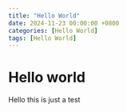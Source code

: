 ```yaml
---
title: "Hello World"
date: 2024-11-23 00:00:00 +0800
categories: [Hello World]
tags: [Hello World]
---
```

# Hello world
Hello this is just a test 